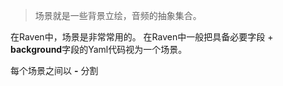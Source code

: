 > 场景就是一些背景立绘，音频的抽象集合。

在Raven中，场景是非常常用的。
在Raven中一般把具备必要字段 + **background**字段的Yaml代码视为一个场景。

每个场景之间以 **-** 分割